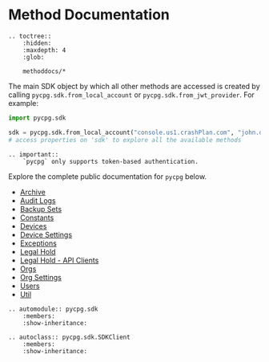 
# Method Documentation

```{eval-rst}
.. toctree::
    :hidden:
    :maxdepth: 4
    :glob:

    methoddocs/*
```

The main SDK object by which all other methods are accessed is created by
calling `pycpg.sdk.from_local_account` or `pycpg.sdk.from_jwt_provider`. For example:

```python
import pycpg.sdk

sdk = pycpg.sdk.from_local_account("console.us1.crashPlan.com", "john.doe@example.com", "my_pw")
# access properties on 'sdk' to explore all the available methods
```

```{eval-rst}
.. important::
    `pycpg` only supports token-based authentication.
```

Explore the complete public documentation for `pycpg` below.

* [Archive](methoddocs/archive.md)
* [Audit Logs](methoddocs/auditlogs.md)
* [Backup Sets](methoddocs/backupset.md)
* [Constants](methoddocs/constants.md)
* [Devices](methoddocs/devices.md)
* [Device Settings](methoddocs/devicesettings.md)
* [Exceptions](methoddocs/exceptions.md)
* [Legal Hold](methoddocs/legalhold.md)
* [Legal Hold - API Clients](methoddocs/legalholdapiclient.md)
* [Orgs](methoddocs/orgs.md)
* [Org Settings](methoddocs/orgsettings.md)
* [Users](methoddocs/users.md)
* [Util](methoddocs/util.md)

```{eval-rst}
.. automodule:: pycpg.sdk
    :members:
    :show-inheritance:

.. autoclass:: pycpg.sdk.SDKClient
    :members:
    :show-inheritance:
```
